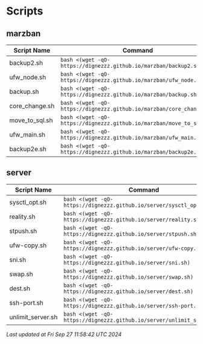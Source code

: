# Scripts
## marzban

| Script Name | Command |
|-------------|---------|
| backup2.sh | `bash <(wget -qO- https://dignezzz.github.io/marzban/backup2.sh)` |
| ufw_node.sh | `bash <(wget -qO- https://dignezzz.github.io/marzban/ufw_node.sh)` |
| backup.sh | `bash <(wget -qO- https://dignezzz.github.io/marzban/backup.sh)` |
| core_change.sh | `bash <(wget -qO- https://dignezzz.github.io/marzban/core_change.sh)` |
| move_to_sql.sh | `bash <(wget -qO- https://dignezzz.github.io/marzban/move_to_sql.sh)` |
| ufw_main.sh | `bash <(wget -qO- https://dignezzz.github.io/marzban/ufw_main.sh)` |
| backup2e.sh | `bash <(wget -qO- https://dignezzz.github.io/marzban/backup2e.sh)` |

## server

| Script Name | Command |
|-------------|---------|
| sysctl_opt.sh | `bash <(wget -qO- https://dignezzz.github.io/server/sysctl_opt.sh)` |
| reality.sh | `bash <(wget -qO- https://dignezzz.github.io/server/reality.sh)` |
| stpush.sh | `bash <(wget -qO- https://dignezzz.github.io/server/stpush.sh)` |
| ufw-copy.sh | `bash <(wget -qO- https://dignezzz.github.io/server/ufw-copy.sh)` |
| sni.sh | `bash <(wget -qO- https://dignezzz.github.io/server/sni.sh)` |
| swap.sh | `bash <(wget -qO- https://dignezzz.github.io/server/swap.sh)` |
| dest.sh | `bash <(wget -qO- https://dignezzz.github.io/server/dest.sh)` |
| ssh-port.sh | `bash <(wget -qO- https://dignezzz.github.io/server/ssh-port.sh)` |
| unlimit_server.sh | `bash <(wget -qO- https://dignezzz.github.io/server/unlimit_server.sh)` |


_Last updated at Fri Sep 27 11:58:42 UTC 2024_ 
